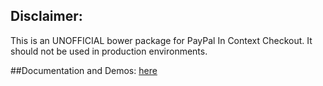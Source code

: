 ## Disclaimer:
This is an UNOFFICIAL bower package for PayPal In Context Checkout.  It should not be used in production environments.

##Documentation and Demos:
<a href="http://trainerbill.github.io/paypal-incontext-unofficial/">here</a>
